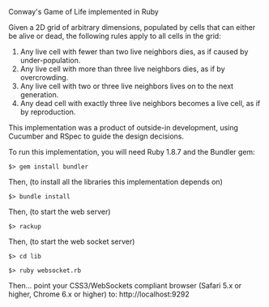 Conway's Game of Life implemented in Ruby

Given a 2D grid of arbitrary dimensions, populated by cells that can either be alive or dead, the following rules apply to all cells in the grid:

1. Any live cell with fewer than two live neighbors dies, as if caused by under-population.
2. Any live cell with more than three live neighbors dies, as if by overcrowding.
3. Any live cell with two or three live neighbors lives on to the next generation.
4. Any dead cell with exactly three live neighbors becomes a live cell, as if by reproduction.

This implementation was a product of outside-in development, using Cucumber and RSpec to guide the design decisions.

To run this implementation, you will need Ruby 1.8.7 and the Bundler gem:

`$> gem install bundler`

Then, (to install all the libraries this implementation depends on)

`$> bundle install`

Then, (to start the web server)

`$> rackup`

Then, (to start the web socket server)

`$> cd lib`

`$> ruby websocket.rb`


Then... point your CSS3/WebSockets compliant browser (Safari 5.x or higher, Chrome 6.x or higher) to: http://localhost:9292